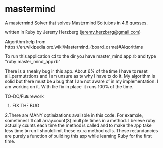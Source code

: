 # mastermind
A mastermind Solver that solves Mastermind Soltuions in 4.6 guesses.

written in Ruby by Jeremy Herzberg (jeremy.herzberg@gmail.com)

Algorithm help from https://en.wikipedia.org/wiki/Mastermind_(board_game)#Algorithms

To run this application cd to the dir you have master_mind.app.rb and type "ruby master_mind_app.rb" 

There is a sneaky bug in this app. About 6% of the time I have to reset all_permutations and I am unsure as to why I have to do it. My algorithm is solid but there must be a bug that I am not aware of in my implementation. I am working on it. With the fix in place, it runs 100% of the time.


TO-DO/Futurework

1. FIX THE BUG

2.There are MANY optimizations available in this code. For example, sometimes I'll call array.count(3) multiple times in a method. I believe ruby actually counts each time the method is called and to make the app take less time to run I should limit these extra method calls. These redundancies are purely a function of building this app while learning Ruby for the first time.
